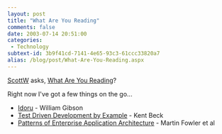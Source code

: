 ```yaml
---
layout: post
title: "What Are You Reading"
comments: false
date: 2003-07-14 20:51:00
categories:
 - Technology
subtext-id: 3b9f41cd-7141-4e65-93c3-61ccc33820a7
alias: /blog/post/What-Are-You-Reading.aspx
---
```



[ScottW](http://aspnetweblog.com/) asks, [What Are You Reading](http://aspnetweblog.com/posts/7887.aspx)?

Right now I've got a few things on the go...

  * [Idoru](http://www.amazon.com/exec/obidos/ASIN/0425190455/peterprovosto-20) - William Gibson
  * [Test Driven Development by Example](http://www.amazon.com/exec/obidos/ASIN/0321146530/peterprovosto-20) - Kent Beck
  * [Patterns of Enterprise Application Architecture](http://www.amazon.com/exec/obidos/ASIN/0321127420/peterprovosto-20) - Martin Fowler et al
